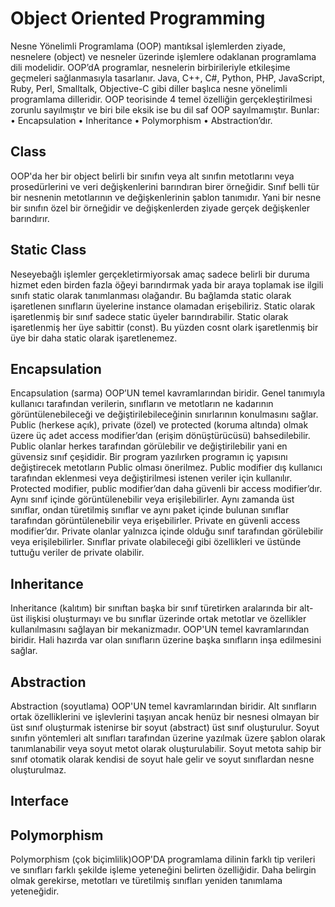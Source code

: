 # Object Oriented Programming
Nesne Yönelimli Programlama (OOP) mantıksal işlemlerden ziyade, nesnelere (object) ve nesneler üzerinde işlemlere odaklanan programlama dili modelidir. OOP’dA programlar, nesnelerin birbirileriyle etkileşime geçmeleri sağlanmasıyla tasarlanır. Java, C++, C#, Python, PHP, JavaScript, Ruby, Perl, Smalltalk, Objective-C gibi diller başlıca nesne yönelimli programlama dilleridir. OOP teorisinde 4 temel özelliğin gerçekleştirilmesi zorunlu sayılmıştır ve biri bile eksik ise bu dil saf OOP sayılmamıştır. Bunlar: 
• Encapsulation
• Inheritance
• Polymorphism
• Abstraction’dır.

## Class
OOP'da her bir object belirli bir sınıfın veya alt sınıfın metotlarını veya prosedürlerini ve veri değişkenlerini barındıran birer örneğidir.
Sınıf belli tür bir nesnenin metotlarının ve değişkenlerinin şablon tanımıdır. Yani bir nesne bir sınıfın özel bir örneğidir ve değişkenlerden ziyade gerçek değişkenler barındırır. 
## Static Class
Neseyebağlı işlemler gerçekletirmiyorsak amaç sadece belirli bir duruma hizmet eden birden fazla öğeyi barındırmak yada bir araya toplamak ise ilgili sınıfı static olarak tanımlanması olağandır. Bu bağlamda static olarak işaretlenen sınıfların üyelerine instance olamadan erişebiliriz. Static olarak işaretlenmiş bir sınıf sadece static üyeler barındırabilir. Static olarak işaretlenmiş her üye sabittir (const). Bu yüzden cosnt olark işaretlenmiş bir üye bir daha static olarak işaretlenemez.
## Encapsulation
Encapsulation (sarma) OOP’UN temel kavramlarından biridir. Genel tanımıyla kullanıcı tarafından verilerin, sınıfların ve metotların ne kadarının görüntülenebileceği ve değiştirilebileceğinin sınırlarının konulmasını sağlar. Public (herkese açık), private (özel) ve protected (koruma altında) olmak üzere üç adet access modifier’dan (erişim dönüştürücüsü) bahsedilebilir. Public olanlar herkes tarafından görülebilir ve değiştirilebilir yani en güvensiz sınıf çeşididir. Bir program yazılırken programın iç yapısını değiştirecek metotların Public olması önerilmez. Public modifier dış kullanıcı tarafından eklenmesi veya değiştirilmesi istenen veriler için kullanılır. Protected modifier, public modifier’dan daha güvenli bir access modifier’dır. Aynı sınıf içinde görüntülenebilir veya erişilebilirler. Aynı zamanda üst sınıflar, ondan türetilmiş sınıflar ve aynı paket içinde bulunan sınıflar tarafından görüntülenebilir veya erişebilirler. Private en güvenli access modifier’dır. Private olanlar yalnızca içinde olduğu sınıf tarafından görülebilir veya erişilebilirler. Sınıflar private olabileceği gibi özellikleri ve üstünde tuttuğu veriler de private olabilir.
## Inheritance
Inheritance (kalıtım) bir sınıftan başka bir sınıf türetirken aralarında bir alt-üst ilişkisi oluşturmayı ve bu sınıflar üzerinde ortak metotlar ve özellikler kullanılmasını sağlayan bir mekanizmadır. OOP'UN temel kavramlarından biridir. Hali hazırda var olan sınıfların üzerine başka sınıfların inşa edilmesini sağlar.
## Abstraction
Abstraction (soyutlama) OOP'UN temel kavramlarından biridir. Alt sınıfların ortak özelliklerini ve işlevlerini taşıyan ancak henüz bir nesnesi olmayan bir üst sınıf oluşturmak istenirse bir soyut (abstract) üst sınıf oluşturulur. Soyut sınıfın yöntemleri alt sınıfları tarafından üzerine yazılmak üzere şablon olarak tanımlanabilir veya soyut metot olarak oluşturulabilir. Soyut metota sahip bir sınıf otomatik olarak kendisi de soyut hale gelir ve soyut sınıflardan nesne oluşturulmaz. 
## Interface

## Polymorphism
Polymorphism (çok biçimlilik)OOP'DA programlama dilinin farklı tip verileri ve sınıfları farklı şekilde işleme yeteneğini belirten özelliğidir. Daha belirgin olmak gerekirse, metotları ve türetilmiş sınıfları yeniden tanımlama yeteneğidir.

